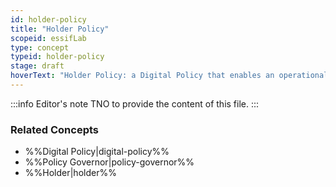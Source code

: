 ```yaml
---
id: holder-policy
title: "Holder Policy"
scopeid: essifLab
type: concept
typeid: holder-policy
stage: draft
hoverText: "Holder Policy: a Digital Policy that enables an operational Holder component to function according to the rules of its Policy Governor."
---
```


:::info Editor's note
TNO to provide the content of this file.
:::

### Related Concepts
- %%Digital Policy|digital-policy%%
- %%Policy Governor|policy-governor%%
- %%Holder|holder%%
